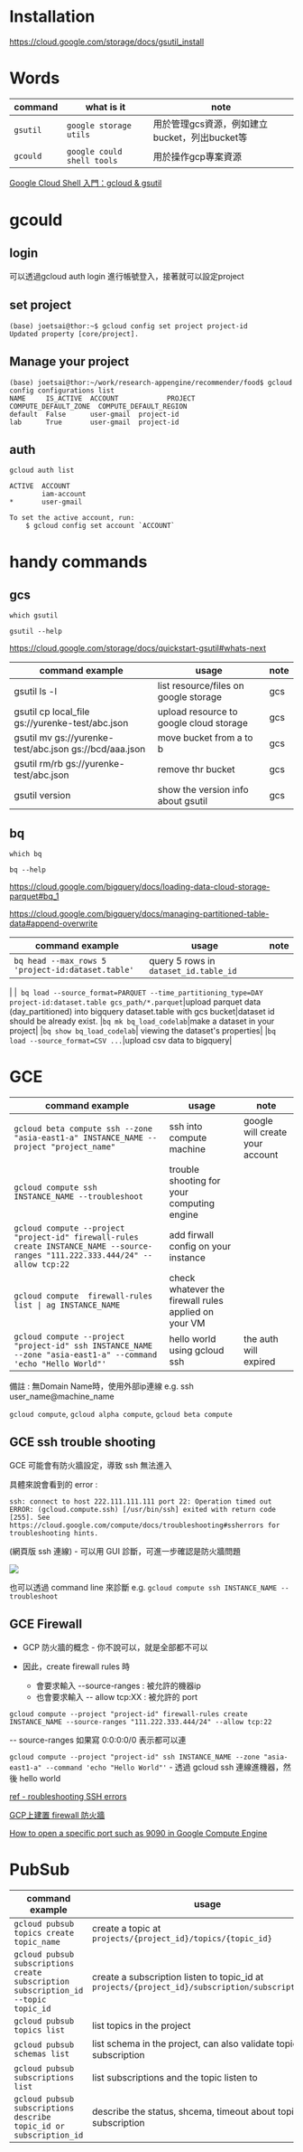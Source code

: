 # Installation

https://cloud.google.com/storage/docs/gsutil_install


# Words

| command  | what is it                 | note             |
|----------|----------------------------|------------------|
| `gsutil` | `google storage utils` | 用於管理gcs資源，例如建立bucket，列出bucket等    |
| `gcould` | `google could shell tools` | 用於操作gcp專案資源 |

[Google Cloud Shell 入門：gcloud & gsutil](https://titangene.github.io/article/getting-started-with-cloud-shell-gcloud-and-gsutil.html)

# gcould

## login
可以透過gcloud auth login 進行帳號登入，接著就可以設定project

## set project

```
(base) joetsai@thor:~$ gcloud config set project project-id
Updated property [core/project].
```

## Manage your project

```
(base) joetsai@thor:~/work/research-appengine/recommender/food$ gcloud config configurations list
NAME     IS_ACTIVE  ACCOUNT            PROJECT              COMPUTE_DEFAULT_ZONE  COMPUTE_DEFAULT_REGION
default  False      user-gmail  project-id
lab      True       user-gmail  project-id
```
## auth

`gcloud auth list`

```
ACTIVE  ACCOUNT
        iam-account
*       user-gmail

To set the active account, run:
    $ gcloud config set account `ACCOUNT`
```
# handy commands

## gcs

`which gsutil`

`gsutil --help`

https://cloud.google.com/storage/docs/quickstart-gsutil#whats-next


| command example | usage  | note |
|----------------|---------|------|
| gsutil ls -l   | list resource/files on google storage |     gcs     |
| gsutil cp local_file gs://yurenke-test/abc.json| upload resource to google cloud storage| gcs |
| gsutil mv gs://yurenke-test/abc.json gs://bcd/aaa.json |move bucket from a to b|gcs
| gsutil rm/rb gs://yurenke-test/abc.json  |remove thr bucket|gcs
| gsutil version  |show the version info about gsutil|gcs


## bq

`which bq`

`bq --help`

https://cloud.google.com/bigquery/docs/loading-data-cloud-storage-parquet#bq_1

https://cloud.google.com/bigquery/docs/managing-partitioned-table-data#append-overwrite

| command example | usage  | note |
|----------------|---------|------|
|`bq head --max_rows 5 'project-id:dataset.table'`| query 5 rows in `dataset_id.table_id`
|
|` bq load --source_format=PARQUET --time_partitioning_type=DAY project-id:dataset.table gcs_path/*.parquet`|upload parquet data (day_partitioned) into bigquery dataset.table with gcs bucket|dataset id should be already exist.
|`bq mk bq_load_codelab`|make a dataset in your project|
|`bq show bq_load_codelab`| viewing the dataset's properties|
|`bq load --source_format=CSV ...`|upload csv data to bigquery|

# GCE

command example|usage|note
-----|-----|-----
`gcloud beta compute ssh --zone "asia-east1-a" INSTANCE_NAME --project "project_name"`|ssh into compute machine|google will create your account
`gcloud compute ssh INSTANCE_NAME --troubleshoot`|trouble shooting for your computing engine|
`gcloud compute --project "project-id" firewall-rules create INSTANCE_NAME --source-ranges "111.222.333.444/24" --allow tcp:22`|add firwall config on your instance|
`gcloud compute  firewall-rules list \| ag INSTANCE_NAME` | check whatever the firewall rules applied on your VM|
`gcloud compute --project "project-id" ssh INSTANCE_NAME --zone "asia-east1-a" --command 'echo "Hello World"'`| hello world using gcloud ssh| the auth will expired

備註 : 無Domain Name時，使用外部ip連線
e.g. ssh user_name@machine_name



`gcloud compute`, `gcloud alpha compute`, `gcloud beta compute`

## GCE ssh trouble shooting

GCE 可能會有防火牆設定，導致 ssh 無法進入

具體來說會看到的 error : 

```
ssh: connect to host 222.111.111.111 port 22: Operation timed out
ERROR: (gcloud.compute.ssh) [/usr/bin/ssh] exited with return code [255]. See https://cloud.google.com/compute/docs/troubleshooting#ssherrors for troubleshooting hints.
```

(網頁版 ssh 連線) - 可以用 GUI 診斷，可進一步確認是防火牆問題

<img src='./assets/gcpc_1.png'></img>

也可以透過 command line 來診斷 e.g. `gcloud compute ssh INSTANCE_NAME --troubleshoot`

## GCE Firewall

* GCP 防火牆的概念 - 你不說可以，就是全部都不可以

* 因此，create firewall rules 時
  * 會要求輸入 --source-ranges : 被允許的機器ip
  * 也會要求輸入 -- allow tcp:XX : 被允許的 port

`gcloud compute --project "project-id" firewall-rules create INSTANCE_NAME --source-ranges "111.222.333.444/24" --allow tcp:22`

-- source-ranges 如果寫 0:0:0:0/0 表示都可以連

`gcloud compute --project "project-id" ssh INSTANCE_NAME --zone "asia-east1-a" --command 'echo "Hello World"'` - 透過 gcloud ssh 連線進機器，然後 hello world

[ref - roubleshooting SSH errors](https://cloud.google.com/compute/docs/troubleshooting/troubleshooting-ssh-errors#ssh_troubleshooting_tool)

[GCP上建置 firewall 防火牆](https://ikala.cloud/gcp-firewall-waf/)

[How to open a specific port such as 9090 in Google Compute Engine](https://stackoverflow.com/questions/21065922/how-to-open-a-specific-port-such-as-9090-in-google-compute-engine)


# PubSub

| command example | usage  | note |
|----------------|---------|------|
|`gcloud pubsub topics create topic_name`| create a topic at `projects/{project_id}/topics/{topic_id}`|
|`gcloud pubsub subscriptions create subscription subscription_id --topic topic_id`|create a subscription listen to topic_id at `projects/{project_id}/subscription/subscription_id`|
|`gcloud pubsub topics list`|list topics in the project||
|`gcloud pubsub schemas list`|list schema in the project, can also validate topics, subscription||
|`gcloud pubsub subscriptions list`|list subscriptions and the topic listen to||
|`gcloud pubsub subscriptions describe topic_id or subscription_id`|describe the status, shcema, timeout about topic and subscription||